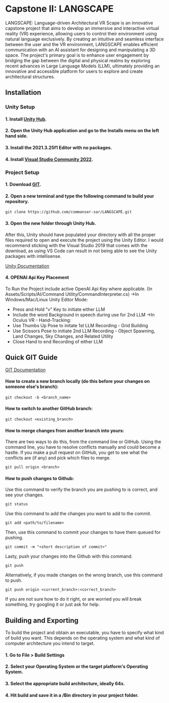 # Capstone II: LANGSCAPE

LANGSCAPE: Language-driven Architectural VR Scape is an innovative capstone project that aims to develop an immersive and interactive virtual reality (VR) experience, 
allowing users to control their environment using natural language exclusively. By creating an intuitive and seamless interface between the user and the VR environment, 
LANGSCAPE enables efficient communication with an AI assistant for designing and manipulating a 3D space. The project's primary goal is to enhance user engagement by bridging 
the gap between the digital and physical realms by exploring recent advances in Large Language Models (LLM), ultimately providing an innovative and accessible platform for 
users to explore and create architectural structures.

## Installation

### Unity Setup

#### 1. Install [Unity Hub](https://unity3d.com/get-unity/download).

#### 2. Open the Unity Hub application and go to the Installs menu on the left hand side.

#### 3. Install the 2021.3.25f1 Editor with no packages.

#### 4. Install [Visual Studio Community 2022](https://visualstudio.microsoft.com/vs/).


### Project Setup

#### 1. Download [GIT](https://git-scm.com/downloads).

#### 2. Open a new terminal and type the following command to build your repository.

```
git clone https://github.com/commanser-sar/LANGSCAPE.git
```

#### 3. Open the new folder through Unity Hub.

After this, Unity should have populated your directory with all the proper files required to open and execute the project using the Unity Editor. I would recommend sticking with the Visual Studio 2019 that comes with the download, as using VS Code can result in not being able to see the Unity packages with intellisense.

[Unity Documentation](https://docs.unity.com/)

#### 4. OPENAI Api Key Placement
To Run the Project include active OpenAI Api Key where applicable. (In Assets/Scripts/AI/Command Utility/CommandInterpreter.cs)
->In Windows/Mac/Linux Unity Editor Mode:
  - Press and Hold "v" Key to initiate either LLM
  - Include the word Background in speech during use for 2nd LLM
->In Oculus VR - Hand-Tracking:
  - Use Thumbs Up Pose to initate 1st LLM Recording - Grid Building
  - Use Scissors Pose to initiate 2nd LLM Recording - Object Spawning, Land Changes, Sky Changes, and Related Utility
  - Close Hand to end Recording of either LLM

## Quick GIT Guide

[GIT Documentation](https://git-scm.com/doc)

#### How to create a new branch locally (do this before your changes on someone else's branch):

```
git checkout -b <branch_name>
```

#### How to switch to another GitHub branch:
```
git checkout <existing_branch>
```

#### How to merge changes from another branch into yours:
There are two ways to do this, from the command line or GitHub. Using the command line, you have to
resolve conflicts manually and could become a hastle. If you make a pull request on GitHub, you get 
to see what the conflicts are (if any) and pick which files to merge.
```
git pull origin <branch>
```

#### How to push changes to Github:

Use this command to verify the branch you are pushing to is correct, and see your changes.
```
git status
```

Use this command to add the changes you want to add to the commit.
```
git add <path/to/filename>
```

Then, use this command to commit your changes to have them queued for pushing.
```
git commit -m "<short description of commit>"
```

Lasty, push your changes into the Github with this command.
```
git push
```

Alternatively, if you made changes on the wrong branch, use this command to push.
```
git push origin <current_branch>:<correct_branch>
```

If you are not sure how to do it right, or are worried you will break something, try googling it or just ask for help.

## Building and Exporting

To build the project and obtain an executable, you have to specify what kind of build you want. This depends on the operating system and what kind of computer architecture you intend to target.

#### 1. Go to **File > Build Settings**

#### 2. Select your Operating System or the target platform's Operating System.

#### 3. Select the appropriate build architecture, ideally 64x.

#### 4. Hit build and save it in a /Bin directory in your project folder.
